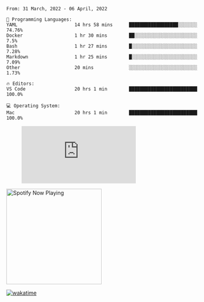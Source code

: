 <!--START_SECTION:waka-->
```text
From: 31 March, 2022 - 06 April, 2022

💬 Programming Languages: 
YAML                     14 hrs 58 mins      ██████████████████░░░░░░░   74.76% 
Docker                   1 hr 30 mins        ██░░░░░░░░░░░░░░░░░░░░░░░   7.5% 
Bash                     1 hr 27 mins        █░░░░░░░░░░░░░░░░░░░░░░░░   7.28% 
Markdown                 1 hr 25 mins        █░░░░░░░░░░░░░░░░░░░░░░░░   7.09% 
Other                    20 mins             ░░░░░░░░░░░░░░░░░░░░░░░░░   1.73%

🔥 Editors: 
VS Code                  20 hrs 1 min        █████████████████████████   100.0%

💻 Operating System: 
Mac                      20 hrs 1 min        █████████████████████████   100.0%

```


<!--END_SECTION:waka-->

<figure><embed src="https://wakatime.com/share/@gregnrobinson/001c6d31-0c95-44f9-b6d7-9fd705354f62.svg"></embed></figure>

[<img src="https://spotify-playing-gregnrobinson.vercel.app/api/spotify/?background_color=transparent&border_color=transparent" alt="Spotify Now Playing" width="250" />](https://open.spotify.com/user/gregnrobinson-ca)

[![wakatime](https://wakatime.com/badge/user/37718f76-572e-4513-b2c5-41c4d93d287a.svg)](https://wakatime.com/@37718f76-572e-4513-b2c5-41c4d93d287a)



